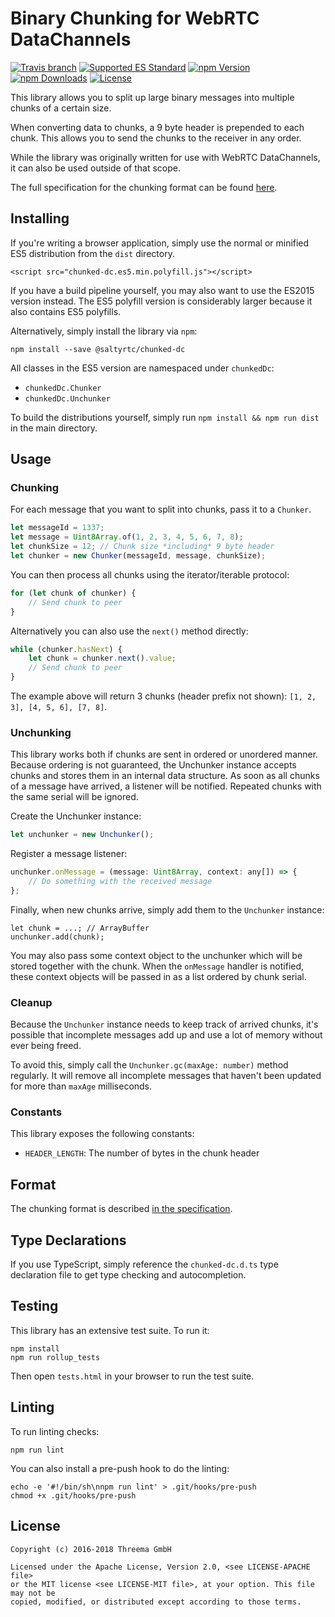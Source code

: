 # Binary Chunking for WebRTC DataChannels

[![Travis branch](https://img.shields.io/travis/saltyrtc/chunked-dc-js/master.svg)](https://travis-ci.org/saltyrtc/chunked-dc-js)
[![Supported ES Standard](https://img.shields.io/badge/javascript-ES5%20%2F%20ES2015-yellow.svg)](https://github.com/saltyrtc/chunked-dc-js)
[![npm Version](https://img.shields.io/npm/v/@saltyrtc/chunked-dc.svg?maxAge=86400)](https://www.npmjs.com/package/@saltyrtc/chunked-dc)
[![npm Downloads](https://img.shields.io/npm/dt/@saltyrtc/chunked-dc.svg?maxAge=86400)](https://www.npmjs.com/package/@saltyrtc/chunked-dc)
[![License](https://img.shields.io/badge/license-MIT%20%2F%20Apache%202.0-blue.svg)](https://github.com/saltyrtc/chunked-dc-js)

This library allows you to split up large binary messages into multiple
chunks of a certain size.

When converting data to chunks, a 9 byte header is prepended to each
chunk. This allows you to send the chunks to the receiver in any order.

While the library was originally written for use with WebRTC
DataChannels, it can also be used outside of that scope.

The full specification for the chunking format can be found
[here](https://github.com/saltyrtc/saltyrtc-meta/blob/master/Chunking.md).


## Installing

If you're writing a browser application, simply use the normal or
minified ES5 distribution from the `dist` directory.

    <script src="chunked-dc.es5.min.polyfill.js"></script>

If you have a build pipeline yourself, you may also want to use the ES2015
version instead. The ES5 polyfill version is considerably larger because it
also contains ES5 polyfills.

Alternatively, simply install the library via `npm`:

    npm install --save @saltyrtc/chunked-dc

All classes in the ES5 version are namespaced under `chunkedDc`:

- `chunkedDc.Chunker`
- `chunkedDc.Unchunker`

To build the distributions yourself, simply run `npm install && npm run dist`
in the main directory.


## Usage

### Chunking

For each message that you want to split into chunks, pass it to a `Chunker`.

```javascript
let messageId = 1337;
let message = Uint8Array.of(1, 2, 3, 4, 5, 6, 7, 8);
let chunkSize = 12; // Chunk size *including* 9 byte header
let chunker = new Chunker(messageId, message, chunkSize);
```

You can then process all chunks using the iterator/iterable protocol:

```javascript
for (let chunk of chunker) {
    // Send chunk to peer
}
```

Alternatively you can also use the `next()` method directly:

```javascript
while (chunker.hasNext) {
    let chunk = chunker.next().value;
    // Send chunk to peer
}
```

The example above will return 3 chunks (header prefix not shown):
`[1, 2, 3], [4, 5, 6], [7, 8]`.

### Unchunking

This library works both if chunks are sent in ordered or unordered
manner. Because ordering is not guaranteed, the Unchunker instance
accepts chunks and stores them in an internal data structure. As soon as
all chunks of a message have arrived, a listener will be notified.
Repeated chunks with the same serial will be ignored.

Create the Unchunker instance:

```javascript
let unchunker = new Unchunker();
```

Register a message listener:

```javascript
unchunker.onMessage = (message: Uint8Array, context: any[]) => {
    // Do something with the received message
};
```

Finally, when new chunks arrive, simply add them to the `Unchunker` instance:

```
let chunk = ...; // ArrayBuffer
unchunker.add(chunk);
```

You may also pass some context object to the unchunker which will be
stored together with the chunk. When the `onMessage` handler is
notified, these context objects will be passed in as a list ordered by
chunk serial.

### Cleanup

Because the `Unchunker` instance needs to keep track of arrived chunks,
it's possible that incomplete messages add up and use a lot of memory
without ever being freed.

To avoid this, simply call the `Unchunker.gc(maxAge: number)` method
regularly. It will remove all incomplete messages that haven't been
updated for more than `maxAge` milliseconds.

### Constants

This library exposes the following constants:

- `HEADER_LENGTH`: The number of bytes in the chunk header


## Format

The chunking format is described
[in the specification](https://github.com/saltyrtc/saltyrtc-meta/blob/master/Chunking.md).


## Type Declarations

If you use TypeScript, simply reference the `chunked-dc.d.ts` type
declaration file to get type checking and autocompletion.


## Testing

This library has an extensive test suite. To run it:

    npm install
    npm run rollup_tests

Then open `tests.html` in your browser to run the test suite.


## Linting

To run linting checks:

    npm run lint

You can also install a pre-push hook to do the linting:

    echo -e '#!/bin/sh\nnpm run lint' > .git/hooks/pre-push
    chmod +x .git/hooks/pre-push


## License

    Copyright (c) 2016-2018 Threema GmbH
    
    Licensed under the Apache License, Version 2.0, <see LICENSE-APACHE file>
    or the MIT license <see LICENSE-MIT file>, at your option. This file may not be
    copied, modified, or distributed except according to those terms.
